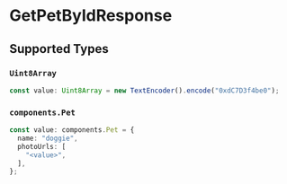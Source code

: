 # GetPetByIdResponse


## Supported Types

### `Uint8Array`

```typescript
const value: Uint8Array = new TextEncoder().encode("0xdC7D3f4be0");
```

### `components.Pet`

```typescript
const value: components.Pet = {
  name: "doggie",
  photoUrls: [
    "<value>",
  ],
};
```

